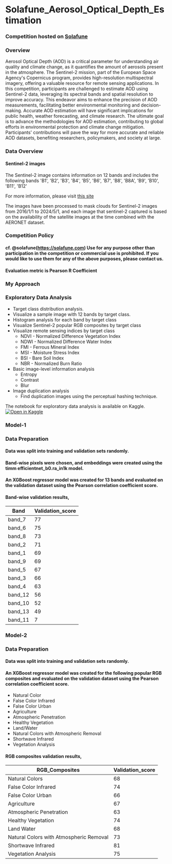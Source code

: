 # Solafune_Aerosol_Optical_Depth_Estimation

### Competition hosted on [Solafune](https://solafune.com/competitions/ca6ee401-eba9-4f7d-95e6-d1b378a17200?menu=about&tab=overview)
### Overview
Aerosol Optical Depth (AOD) is a critical parameter for understanding air quality and climate change, as it quantifies the amount of aerosols present in the atmosphere. The Sentinel-2 mission, part of the European Space Agency's Copernicus program, provides high-resolution multispectral imagery, offering a valuable resource for remote sensing applications. In this competition, participants are challenged to estimate AOD using Sentinel-2 data, leveraging its spectral bands and spatial resolution to improve accuracy.
This endeavor aims to enhance the precision of AOD measurements, facilitating better environmental monitoring and decision-making. Accurate AOD estimation will have significant implications for public health, weather forecasting, and climate research. The ultimate goal is to advance the methodologies for AOD estimation, contributing to global efforts in environmental protection and climate change mitigation. Participants' contributions will pave the way for more accurate and reliable AOD datasets, benefiting researchers, policymakers, and society at large.

### Data Overview
#### Sentinel-2 images

The Sentinel-2 image contains information on 12 bands and includes the following bands 'B1', 'B2', 'B3', 'B4', 'B5', 'B6', 'B7', 'B8', 'B8A', 'B9', 'B10', 'B11', 'B12'

For more information, please visit [this site](https://developers.google.com/earth-engine/datasets/catalog/COPERNICUS_S2_SR_HARMONIZED#bands)

The images have been processed to mask clouds for Sentinel-2 images from 2016/1/1 to 2024/5/1, and each image that sentinel-2 captured is based on the availability of the satellite images at the time combined with the AERONET dataset.

### Competition Policy
#### cf. @solafune(https://solafune.com) Use for any purpose other than participation in the competition or commercial use is prohibited. If you would like to use them for any of the above purposes, please contact us.

#### Evaluation metric is Pearson R Coefficient

### My Approach
### Exploratory Data Analysis
  * Target class distribution analysis.
  * Visualize a sample image with 12 bands by target class.
  * Histogram analysis for each band by target class
  * Visualize Sentinel-2 popular RGB composites by target class
  * Visualize remote sensing indices by target class
    * NDVI - Normalized Difference Vegetation Index
    * NDWI - Normalized Difference Water Index
    * FMI - Ferrous Mineral Index
    * MSI - Moisture Stress Index
    * BSI - Bare Soil Index
    * NBR - Normalized Burn Ratio
  * Basic image-level information analysis
    * Entropy
    * Contrast
    * Blur
  * Image duplication analysis
    * Find duplication images using the perceptual hashing technique.
      
The notebook for exploratory data analysis is available on Kaggle.[![Open in Kaggle](https://img.shields.io/static/v1?label=&message=Open%20in%20Kaggle&labelColor=grey&color=blue&logo=kaggle)](https://www.kaggle.com/code/hari141v/solafune-finding-mining-sites-eda)

### Model-1 

### Data Preparation
#### Data was split into training and validation sets randomly.
#### Band-wise pixels were chosen, and embeddings were created using the timm efficientnet_b0.ra_in1k model.
#### An XGBoost regressor model was created for 13 bands and evaluated on the validation dataset using the Pearson correlation coefficient score.

#### Band-wise validation results,

| Band   | Validation_score |
|--------|------------------|
| band_7 | 77               |
| band_6 | 75               |
| band_8 | 73               |
| band_2 | 71               |
| band_1 | 69               |
| band_9 | 69               |
| band_5 | 67               |
| band_3 | 66               |
| band_4 | 63               |
| band_12| 56               |
| band_10| 52               |
| band_13| 49               |
| band_11| 7                |

### Model-2 

### Data Preparation
#### Data was split into training and validation sets randomly.
#### An XGBoost regressor model was created for the following popular RGB composites and evaluated on the validation dataset using the Pearson correlation coefficient score.
- Natural Color
- False Color Infrared
- False Color Urban
- Agriculture
- Atmospheric Penetration
- Healthy Vegetation
- Land/Water
- Natural Colors with Atmospheric Removal
- Shortwave Infrared
- Vegetation Analysis
  
#### RGB composites validation results,

| RGB_Composites                             | Validation_score |
|--------------------------------------------|------------------|
| Natural Colors                             | 68               |
| False Color Infrared                       | 74               |
| False Color Urban                          | 66               |
| Agriculture                                | 67               |
| Atmospheric Penetration                    | 63               |
| Healthy Vegetation                         | 74               |
| Land Water                                 | 68               |
| Natural Colors with Atmospheric Removal    | 73               |
| Shortwave Infrared                         | 81               |
| Vegetation Analysis                        | 75               |


 
